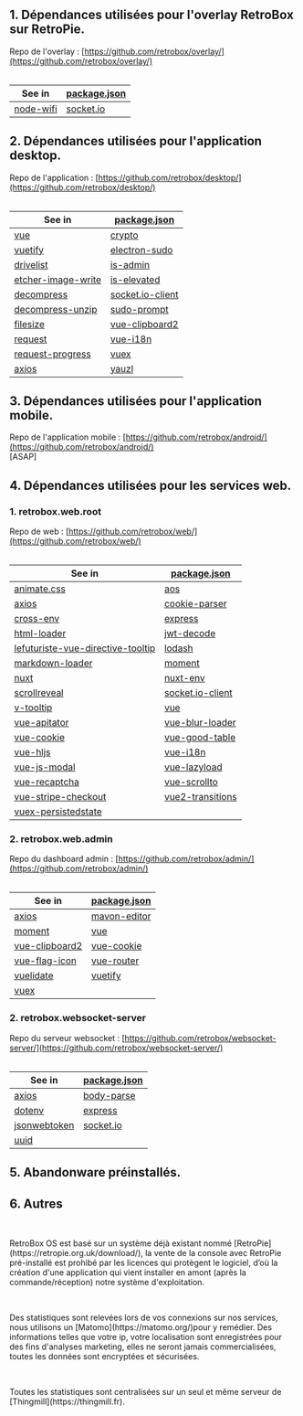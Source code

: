 ## 1\. Dépendances utilisées pour l'overlay RetroBox sur RetroPie.

Repo de l'overlay : [https://github.com/retrobox/overlay/](https://github.com/retrobox/overlay/)  
<br>
<table class="table table-striped table-bordered">
<thead>
<tr>
<th>See in</th>
<th><a href="https://github.com/retrobox/overlay/blob/master/package.json">package.json</a></th>
</tr>
</thead>
<tbody>
<tr>
<td><a href="https://www.npmjs.com/package/node-wifi">node-wifi</a></td>
<td><a href="https://www.npmjs.com/package/socket.io">socket.io</a></td>
</tr>
</tbody>
</table>

## 2\. Dépendances utilisées pour l'application desktop.

Repo de l'application : [https://github.com/retrobox/desktop/](https://github.com/retrobox/desktop/)
<br>
<br>
<table class="table table-striped table-bordered">
<thead>
<tr>
<th>See in</th>
<th><a href="https://github.com/retrobox/desktop/blob/master/package.json">package.json</a></th>
</tr>
</thead>
<tbody>
<tr>
<td><a href="https://www.npmjs.com/package/vue">vue</a></td>
<td><a href="https://www.npmjs.com/package/crypto">crypto</a></td>
</tr>
<tr>
<td><a href="https://www.npmjs.com/package/vuetify">vuetify</a></td>
<td><a href="https://www.npmjs.com/package/electron-sudo">electron-sudo</a></td>
</tr>
<tr>
<td><a href="https://www.npmjs.com/package/drivelist">drivelist</a></td>
<td><a href="https://www.npmjs.com/package/is-admin">is-admin</a></td>
</tr>
<tr>
<td><a href="https://www.npmjs.com/package/etcher-image-write">etcher-image-write</a></td>
<td><a href="https://www.npmjs.com/package/is-elevated">is-elevated</a></td>
</tr>
<tr>
<td><a href="https://www.npmjs.com/package/decompress">decompress</a></td>
<td><a href="https://www.npmjs.com/package/socket.io-client">socket.io-client</a></td>
</tr>
<tr>
<td><a href="https://www.npmjs.com/package/decompress-unzip">decompress-unzip</a></td>
<td><a href="https://www.npmjs.com/package/sudo-prompt">sudo-prompt</a></td>
</tr>
<tr>
<td><a href="https://www.npmjs.com/package/filesize">filesize</a></td>
<td><a href="https://www.npmjs.com/package/vue-clipboard2">vue-clipboard2</a></td>
</tr>
<tr>
<td><a href="https://www.npmjs.com/package/request">request</a></td>
<td><a href="https://www.npmjs.com/package/vue-i18n">vue-i18n</a></td>
</tr>
<tr>
<td><a href="https://www.npmjs.com/package/request-progress">request-progress</a></td>
<td><a href="https://www.npmjs.com/package/vuex">vuex</a></td>
</tr>
<tr>
<td><a href="https://www.npmjs.com/package/axios">axios</a></td>
<td><a href="https://www.npmjs.com/package/yauzl">yauzl</a></td>
</tr>
</tbody>
</table>

## 3\. Dépendances utilisées pour l'application mobile.

Repo de l'application mobile : [https://github.com/retrobox/android/](https://github.com/retrobox/android/)
<br>
[ASAP]

## 4\. Dépendances utilisées pour les services web.

### 1.  retrobox.web.root

Repo de web : [https://github.com/retrobox/web/](https://github.com/retrobox/web/)
<br>
<br>
<table class="table table-striped table-bordered">
<thead>
<tr>
<th>See in</th>
<th><a href="https://github.com/retrobox/web/blob/master/package.json">package.json</a></th>
</tr>
</thead>
<tbody>
<tr>
<td><a href="https://www.npmjs.com/package/animate.css">animate.css</a></td>
<td><a href="https://www.npmjs.com/package/aos">aos</a></td>
</tr>
<tr>
<td><a href="https://www.npmjs.com/package/axios">axios</a></td>
<td><a href="https://www.npmjs.com/package/cookie-parser">cookie-parser</a></td>
</tr>
<tr>
<td><a href="https://www.npmjs.com/package/cross-env">cross-env</a></td>
<td><a href="https://www.npmjs.com/package/express">express</a></td>
</tr>
<tr>
<td><a href="https://www.npmjs.com/package/html-loader">html-loader</a></td>
<td><a href="https://www.npmjs.com/package/jwt-decode">jwt-decode</a></td>
</tr>
<tr>
<td><a href="https://www.npmjs.com/package/lefuturiste-vue-directive-tooltip">lefuturiste-vue-directive-tooltip</a></td>
<td><a href="https://www.npmjs.com/package/lodash">lodash</a></td>
</tr>
<tr>
<td><a href="https://www.npmjs.com/package/markdown-loader">markdown-loader</a></td>
<td><a href="https://www.npmjs.com/package/moment">moment</a></td>
</tr>
<tr>
<td><a href="https://www.npmjs.com/package/nuxt">nuxt</a></td>
<td><a href="https://www.npmjs.com/package/nuxt-env">nuxt-env</a></td>
</tr>
<tr>
<td><a href="https://www.npmjs.com/package/scrollreveal">scrollreveal</a></td>
<td><a href="https://www.npmjs.com/package/socket.io-client">socket.io-client</a></td>
</tr>
<tr>
<td><a href="https://www.npmjs.com/package/v-tooltip">v-tooltip</a></td>
<td><a href="https://www.npmjs.com/package/vue">vue</a></td>
</tr>
<tr>
<td><a href="https://www.npmjs.com/package/vue-apitator">vue-apitator</a></td>
<td><a href="https://www.npmjs.com/package/vue-blur-loader">vue-blur-loader</a></td>
</tr>
<tr>
<td><a href="https://www.npmjs.com/package/vue-cookie">vue-cookie</a></td>
<td><a href="https://www.npmjs.com/package/vue-good-table">vue-good-table</a></td>
</tr>
<tr>
<td><a href="https://www.npmjs.com/package/vue-hljs">vue-hljs</a></td>
<td><a href="https://www.npmjs.com/package/vue-i18n">vue-i18n</a></td>
</tr>
<tr>
<td><a href="https://www.npmjs.com/package/vue-js-modal">vue-js-modal</a></td>
<td><a href="https://www.npmjs.com/package/vue-lazyload">vue-lazyload</a></td>
</tr>
<tr>
<td><a href="https://www.npmjs.com/package/vue-recaptcha">vue-recaptcha</a></td>
<td><a href="https://www.npmjs.com/package/vue-scrollto">vue-scrollto</a></td>
</tr>
<tr>
<td><a href="https://www.npmjs.com/package/vue-stripe-checkout">vue-stripe-checkout</a></td>
<td><a href="https://www.npmjs.com/package/vue2-transitions">vue2-transitions</a></td>
</tr>
<tr>
<td><a href="https://www.npmjs.com/package/vuex-persistedstate">vuex-persistedstate</a></td>
<td></td>
</tr>
</tbody>
</table>

### 2. retrobox.web.admin

Repo du dashboard admin : [https://github.com/retrobox/admin/](https://github.com/retrobox/admin/)
<br>
<br>
<table class="table table-striped table-bordered">
<thead>
<tr>
<th>See in</th>
<th><a href="https://github.com/retrobox/admin/blob/master/package.json">package.json</a></th>
</tr>
</thead>
<tbody>
<tr>
<td><a href="https://www.npmjs.com/package/axios">axios</a></td>
<td><a href="https://www.npmjs.com/package/mavon-editor">mavon-editor</a></td>
</tr>
<tr>
<td><a href="https://www.npmjs.com/package/moment">moment</a></td>
<td><a href="https://www.npmjs.com/package/vue">vue</a></td>
</tr>
<tr>
<td><a href="https://www.npmjs.com/package/vue-clipboard2">vue-clipboard2</a></td>
<td><a href="https://www.npmjs.com/package/vue-cookie">vue-cookie</a></td>
</tr>
<tr>
<td><a href="https://www.npmjs.com/package/vue-flag-icon">vue-flag-icon</a></td>
<td><a href="https://www.npmjs.com/package/vue-router">vue-router</a></td>
</tr>
<tr>
<td><a href="https://www.npmjs.com/package/vuelidate">vuelidate</a></td>
<td><a href="https://www.npmjs.com/package/vuetify">vuetify</a></td>
</tr>
<tr>
<td><a href="https://www.npmjs.com/package/vuex">vuex</a></td>
<td></td>
</tr>
</tbody>
</table>

### 2. retrobox.websocket-server

Repo du serveur websocket : [https://github.com/retrobox/websocket-server/](https://github.com/retrobox/websocket-server/)
<br>
<br>
<table class="table table-striped table-bordered">
<thead>
<tr>
<th>See in</th>
<th><a href="https://github.com/retrobox/websocket-server/blob/master/package.json">package.json</a></th>
</tr>
</thead>
<tbody>
<tr>
<td><a href="https://www.npmjs.com/package/axios">axios</a></td>
<td><a href="https://www.npmjs.com/package/body-parse">body-parse</a></td>
</tr>
<tr>
<td><a href="https://www.npmjs.com/package/dotenv">dotenv</a></td>
<td><a href="https://www.npmjs.com/package/express">express</a></td>
</tr>
<tr>
<td><a href="https://www.npmjs.com/package/jsonwebtoken">jsonwebtoken</a></td>
<td><a href="https://www.npmjs.com/package/socket.io">socket.io</a></td>
</tr>
<tr>
<td><a href="https://www.npmjs.com/package/uuid">uuid</a></td>
<td></td>
</tr>
</tbody>
</table>

## 5\. Abandonware préinstallés.

## 6\. Autres
<br>
<p>RetroBox OS est basé sur un système déjà existant nommé [RetroPie](https://retropie.org.uk/download/), la vente de la console avec RetroPie pré-installé est prohibé par les licences qui protègent le logiciel, d’où la création d'une application qui vient installer en amont (après la commande/réception) notre système d'exploitation.</p>
<br>
<p>Des statistiques sont relevées lors de vos connexions sur nos services, nous utilisons un [Matomo](https://matomo.org/)pour y remédier. Des informations telles que votre ip, votre localisation sont enregistrées pour des fins d'analyses marketing, elles ne seront jamais commercialisées, toutes les données sont encryptées et sécurisées.<p>
<br>
<p>Toutes les statistiques sont centralisées sur un seul et même serveur de [Thingmill](https://thingmill.fr).<p>